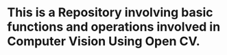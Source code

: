 # This is a Repository involving basic functions and operations involved in Computer Vision Using Open CV.
